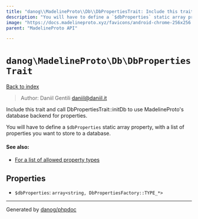 ```yaml
---
title: "danog\\MadelineProto\\Db\\DbPropertiesTrait: Include this trait and call DbPropertiesTrait::initDb to use MadelineProto's database backend for properties."
description: "You will have to define a `$dbProperties` static array property, with a list of properties you want to store to a database."
image: "https://docs.madelineproto.xyz/favicons/android-chrome-256x256.png"
parent: "MadelineProto API"

---
```

# `danog\MadelineProto\Db\DbPropertiesTrait`
[Back to index](../../../index.html)

> Author: Daniil Gentili <daniil@daniil.it>  
  

Include this trait and call DbPropertiesTrait::initDb to use MadelineProto's database backend for properties.  

You will have to define a `$dbProperties` static array property, with a list of properties you want to store to a database.

#### See also: 
* [For a list of allowed property types](./DbPropertiesFactory.html)



## Properties
* `$dbProperties`: `array<string, DbPropertiesFactory::TYPE_*>` 
---
Generated by [danog/phpdoc](https://phpdoc.daniil.it)
